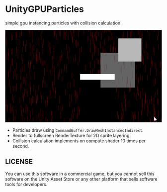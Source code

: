 # UnityGPUParticles
simple gpu instancing particles with collision calculation


![img](gpuparticle.gif)


- Particles draw using `CommandBuffer.DrawMeshInstancedIndirect`.
- Render to fullscreen RenderTexture for 2D sprite layering.
- Collision calculation implements on compute shader 10 times per second. 


## LICENSE
You can use this software in a commercial game, but you cannot sell this software on the Unity Asset Store or any other platform that sells software tools for developers.